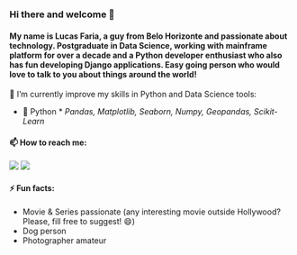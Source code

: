 ### Hi there and welcome 👋

#### My name is Lucas Faria, a guy from Belo Horizonte and passionate about technology. Postgraduate in Data Science, working with mainframe platform for over a decade and a Python developer enthusiast who also has fun developing Django applications. Easy going person who would love to talk to you about things around the world!

🌱 I’m currently improve my skills in Python and Data Science tools:
   * 🐍 Python 
    * *Pandas, Matplotlib, Seaborn, Numpy, Geopandas, Scikit-Learn*

 
#### 📫 How to reach me:
[<img src="https://img.shields.io/badge/Lucas Faria-0A66C2?style=flat-square&logo=linkedin&logoColor=white" />](https://www.linkedin.com/in/lucasalbfar/)
[<img src="https://img.shields.io/badge/lucasalbfar@gmail.com-EA4335?style=flat-square&logo=Gmail&logoColor=white" />](mailto:lucasalbfarw@gmail.com)
  

#### ⚡ Fun facts:
  - Movie & Series passionate (any interesting movie outside Hollywood? Please, fill free to suggest! 😄)
  - Dog person
  - Photographer amateur 
    
<!--
**LucasAlbFar/LucasAlbFar** is a ✨ _special_ ✨ repository because its `README.md` (this file) appears on your GitHub profile.

Here are some ideas to get you started:

- 🔭 I’m currently working on ...
- 🌱 I’m currently learning ...
- 👯 I’m looking to collaborate on ...
- 🤔 I’m looking for help with ...
- 💬 Ask me about ...
- 📫 How to reach me: ...
- 😄 Pronouns: ...
- ⚡ Fun fact: ...
-->
